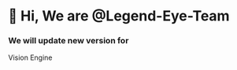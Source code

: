 <h1>👋 Hi, We are @Legend-Eye-Team </h1>
<h3>We will update new version for</h3>
<p>Vision Engine</p>
<!---
Legend-Eye-Team/Legend-Eye-Team is a ✨ special ✨ repository because its `README.md` (this file) appears on your GitHub profile.
You can click the Preview link to take a look at your changes.
--->
